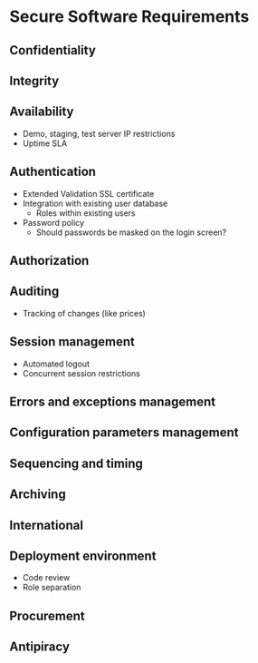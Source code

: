 Secure Software Requirements
============================

## Confidentiality ##
## Integrity ##
## Availability ##
 * Demo, staging, test server IP restrictions
 * Uptime SLA
## Authentication ##
 * Extended Validation SSL certificate
 * Integration with existing user database
   * Roles within existing users
 * Password policy
   * Should passwords be masked on the login screen?
## Authorization ##
## Auditing ##
  * Tracking of changes (like prices)
## Session management ##
  * Automated logout
  * Concurrent session restrictions
## Errors and exceptions management ##
## Configuration parameters management ##
## Sequencing and timing ##
## Archiving ##
## International ##
## Deployment environment ##
  * Code review
  * Role separation
## Procurement ##
## Antipiracy ##
